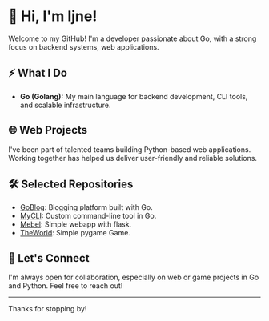 # 👋 Hi, I'm Ijne!

Welcome to my GitHub! I'm a developer passionate about Go, with a strong focus on backend systems, web applications.

## ⚡ What I Do

- **Go (Golang):** My main language for backend development, CLI tools, and scalable infrastructure.

## 🌐 Web Projects

I've been part of talented teams building Python-based web applications. Working together has helped us deliver user-friendly and reliable solutions.

## 🛠️ Selected Repositories

- [GoBlog](https://github.com/Ijne/GoBlog): Blogging platform built with Go.
- [MyCLI](https://github.com/Ijne/MyCLI): Custom command-line tool in Go.
- [Mebel](https://github.com/Ijne/WEB_project): Simple webapp with flask.
- [TheWorld](https://github.com/Ijne/Game-project): Simple pygame Game.

## 🤝 Let's Connect

I'm always open for collaboration, especially on web or game projects in Go and Python. Feel free to reach out!

---

Thanks for stopping by!
